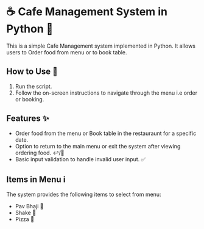 # ☕️ Cafe Management System in Python 🐍

This is a simple Cafe Management system implemented in Python. It allows users to Order food from menu or to book table.

## How to Use 🚀

1. Run the script.
2. Follow the on-screen instructions to navigate through the menu i.e order or booking.

## Features ✨

- Order food from the menu or Book table in the restauraunt for a specific date.
- Option to return to the main menu or exit the system after viewing ordering food. ↩️/🚪
- Basic input validation to handle invalid user input. ✅

## Items in Menu ℹ️

The system provides the following items to select from menu:

- Pav Bhaji 🥯
- Shake 🧋
- Pizza 🍕
